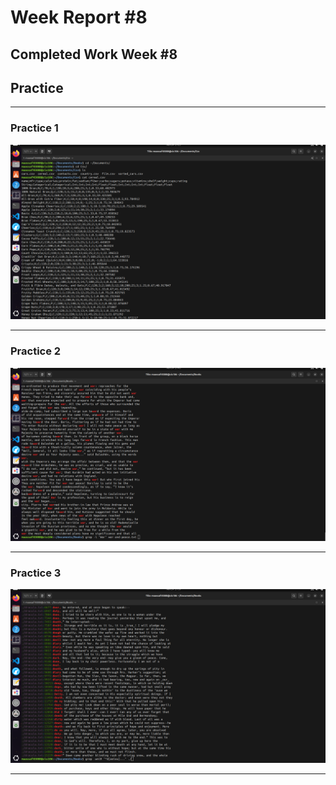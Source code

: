 # Week Report #8

## Completed Work Week #8

## Practice 

---

### Practice 1
![Practice 1](q1-1.png)

---

### Practice 2
![Practice 2](q3-2.png)

---

### Practice 3
![Practice 3](q3-8.png)

---